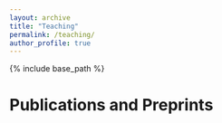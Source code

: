 ```yaml
---
layout: archive
title: "Teaching"
permalink: /teaching/
author_profile: true
---
```



{% include base_path %}

Publications and Preprints 
======
